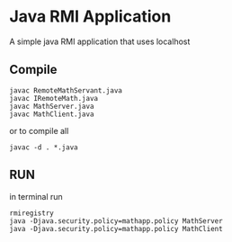 # Java RMI Application

A simple java RMI application that uses localhost


## Compile

```
javac RemoteMathServant.java
javac IRemoteMath.java
javac MathServer.java
javac MathClient.java
```
or to compile all
```
javac -d . *.java
 ```


## RUN
in terminal run
```
rmiregistry
java -Djava.security.policy=mathapp.policy MathServer
java -Djava.security.policy=mathapp.policy MathClient
```
